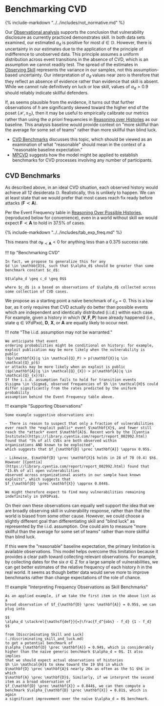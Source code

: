 # Benchmarking CVD

{% include-markdown "../../includes/not_normative.md" %}

Our [Observational analysis](./observing_skill.md) supports the conclusion that 
vulnerability disclosure as currently practiced demonstrates
skill. In both data sets examined, our estimated $\alpha_d$ is positive
for most $d \in \mathbb{D}$. However, there is uncertainty in our
estimates due to the application of the principle of indifference to
unobserved data. This principle assumes a uniform distribution across
event transitions in the absence of CVD, which is an assumption we cannot readily
test. The spread of the estimates in [Observing Skill](./observing_skill.md)
represents the variance in our samples,
not this assumption-based uncertainty. Our interpretation of $\alpha_d$
values near zero is therefore that they reflect an absence of evidence
rather than evidence that skill is absent. While we cannot rule
definitively on luck or low skill, values of $\alpha_d > 0.9$ should
reliably indicate skillful defenders.

If, as seems plausible from the evidence, it turns out that further
observations of $h$ are significantly skewed toward the higher end of
the poset $(\mathcal{H},\leq_{\mathbb{D}})$, then it may be useful to
empirically calibrate our metrics rather than using the *a priori*
frequencies in [Reasoning over Histories](./reasoning_over_histories.md#event-order-frequency-analysis) as our baseline.
This analysis baseline
would provide context on "more skillful than the average for some set of
teams" rather than more skillful than blind luck.

- [CVD Benchmarks](#cvd-benchmarks) discusses this topic, which should be viewed as an examination of what
"reasonable" should mean in the context of a "reasonable baseline expectation."
- [MPCVD](#mpcvd) suggests how the model might be applied to establish benchmarks for
CVD processes involving any number of participants.

## CVD Benchmarks

As described above, in an ideal CVD situation, each observed history would
achieve all 12 desiderata $\mathbb{D}$. Realistically, this is unlikely
to happen. We can at least state that we would prefer that most cases
reach fix ready before attacks ($\mathbf{F} \prec \mathbf{A}$).

Per the Event Frequency table in [Reasoning Over Possible Histories](./reasoning_over_histories.md),
(reproduced below for convenience), even in a world without skill we would
expect $\mathbf{F} \prec \mathbf{A}$ to hold in 37.5% of cases. 

{% include-markdown "../../includes/tab_exp_freq.md" %}

This means that $\alpha_{\mathbf{F} \prec \mathbf{A}} < 0$ for anything less than a
0.375 success rate. 

!!! tip "Benchmarking CVD"

    In fact, we propose to generalize this for any
    $d \in \mathbb{D}$, such that $\alpha_d$ should be greater than some
    benchmark constant $c_d$:

    $$\alpha_d \geq c_d \geq 0$$

    where $c_d$ is a based on observations of $\alpha_d$ collected across
    some collection of CVD cases.

We propose as a starting point a naïve benchmark of $c_d = 0$. This is a
low bar, as it only requires that CVD actually do better than possible events
which are independent and identically distributed (i.i.d.) within each
case. For example, given a history in which
$(\mathbf{V}, \mathbf{F}, \mathbf{P})$ have already happened (i.e.,
state $q \in VFdPxa$), $\mathbf{D}$, $\mathbf{X}$, or $\mathbf{A}$ are
equally likely to occur next.

!!! note "The i.i.d. assumption may not be warranted."

    We anticipate that event
    ordering probabilities might be conditional on history: for example,
    exploit publication may be more likely when the vulnerability is public
    ($p(\mathbf{X}|q \in \mathcal{Q}_P) > p(\mathbf{X}|q \in \mathcal{Q}_p)$)
    or attacks may be more likely when an exploit is public
    ($p(\mathbf{A}|q \in \mathcal{Q}_{X}) > p(\mathbf{A}|q \in \mathcal{Q}_{x})$).
    If the i.i.d. assumption fails to hold for transition events
    $\sigma \in \Sigma$, observed frequencies of $h \in \mathcal{H}$ could
    differ significantly from the rates predicted by the uniform probability
    assumption behind the Event Frequency table above.

!!! example "Supporting Observations"

    Some example suggestive observations are:

    - There is reason to suspect that only a fraction of vulnerabilities
    ever reach the *exploit public* event $\mathbf{X}$, and fewer still
    reach the *attack* event $\mathbf{A}$. Recent work by the [Cyentia
    Institute](https://library.cyentia.com/report/report_002992.html) found that "5% of all CVEs are both observed within
    organizations AND known to be exploited",
    which suggests that $f_{\mathbf{D} \prec \mathbf{A}} \approx 0.95$.

    - Likewise, $\mathbf{D} \prec \mathbf{X}$ holds in 28 of 70 (0.4) $h$.
    However [Cyentia](https://library.cyentia.com/report/report_002992.html) found that "15.6% of all open vulnerabilities
    observed across organizational assets in our sample have known
    exploits", which suggests that
    $f_{\mathbf{D} \prec \mathbf{X}} \approx 0.844$.

    We might therefore expect to find many vulnerabilities remaining
    indefinitely in $VFDPxa$.

On their own these observations can equally well support the idea that
we are broadly observing skill in vulnerability response, rather than
that the world is biased from some other cause. However, we could choose
a slightly different goal than differentiating skill and "blind luck" as
represented by the i.i.d. assumption. One could aim to measure "more
skillful than the average for some set of teams" rather than more
skillful than blind luck.

If this were the "reasonable" baseline expectation, the
primary limitation is available observations. This model helps overcome
this limitation because it provides a clear path toward collecting
relevant observations. For example, by collecting dates for the six
$\sigma \in \Sigma$ for a large sample of vulnerabilities, we can get
better estimates of the relative frequency of each history $h$ in the
real world. It seems as though better data would serve more to improve
benchmarks rather than change expectations of the role of chance.

!!! example "Interpreting Frequency Observations as Skill Benchmarks"

    As an applied example, if we take the first item in the above list as a
    broad observation of $f_{\mathbf{D} \prec \mathbf{A}} = 0.95$, we can
    plug into

    $$
    \alpha_d \stackrel{\mathsf{def}}{=}\frac{f_d^{obs} - f_d} {1 - f_d}
    $$

    from [Discriminating Skill and Luck](./discriminating_skill_and_luck.md) 
    to get a potential benchmark of
    $\alpha_{\mathbf{D} \prec \mathbf{A}} = 0.94$, which is considerably
    higher than the naïve generic benchmark $\alpha_d = 0$. It also implies
    that we should expect actual observations of histories
    $h \in \mathcal{H}$ to skew toward the 19 $h$ in which
    $\mathbf{D} \prec \mathbf{A}$ nearly 20x as often as the 51 $h$ in which
    $\mathbf{A} \prec \mathbf{D}$. Similarly, if we interpret the second
    item as a broad observation of
    $f_{\mathbf{D} \prec \mathbf{X}} = 0.844$, we can then compute a
    benchmark $\alpha_{\mathbf{D} \prec \mathbf{X}} = 0.81$, which is again
    a significant improvement over the naïve $\alpha_d = 0$ benchmark.

